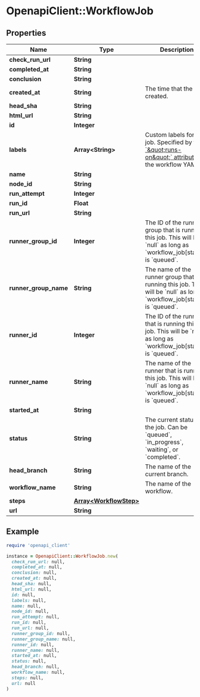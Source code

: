 # OpenapiClient::WorkflowJob

## Properties

| Name | Type | Description | Notes |
| ---- | ---- | ----------- | ----- |
| **check_run_url** | **String** |  |  |
| **completed_at** | **String** |  |  |
| **conclusion** | **String** |  |  |
| **created_at** | **String** | The time that the job created. |  |
| **head_sha** | **String** |  |  |
| **html_url** | **String** |  |  |
| **id** | **Integer** |  |  |
| **labels** | **Array&lt;String&gt;** | Custom labels for the job. Specified by the [&#x60;\&quot;runs-on\&quot;&#x60; attribute](https://docs.github.com/actions/reference/workflow-syntax-for-github-actions#jobsjob_idruns-on) in the workflow YAML. |  |
| **name** | **String** |  |  |
| **node_id** | **String** |  |  |
| **run_attempt** | **Integer** |  |  |
| **run_id** | **Float** |  |  |
| **run_url** | **String** |  |  |
| **runner_group_id** | **Integer** | The ID of the runner group that is running this job. This will be &#x60;null&#x60; as long as &#x60;workflow_job[status]&#x60; is &#x60;queued&#x60;. |  |
| **runner_group_name** | **String** | The name of the runner group that is running this job. This will be &#x60;null&#x60; as long as &#x60;workflow_job[status]&#x60; is &#x60;queued&#x60;. |  |
| **runner_id** | **Integer** | The ID of the runner that is running this job. This will be &#x60;null&#x60; as long as &#x60;workflow_job[status]&#x60; is &#x60;queued&#x60;. |  |
| **runner_name** | **String** | The name of the runner that is running this job. This will be &#x60;null&#x60; as long as &#x60;workflow_job[status]&#x60; is &#x60;queued&#x60;. |  |
| **started_at** | **String** |  |  |
| **status** | **String** | The current status of the job. Can be &#x60;queued&#x60;, &#x60;in_progress&#x60;, &#x60;waiting&#x60;, or &#x60;completed&#x60;. |  |
| **head_branch** | **String** | The name of the current branch. |  |
| **workflow_name** | **String** | The name of the workflow. |  |
| **steps** | [**Array&lt;WorkflowStep&gt;**](WorkflowStep.md) |  |  |
| **url** | **String** |  |  |

## Example

```ruby
require 'openapi_client'

instance = OpenapiClient::WorkflowJob.new(
  check_run_url: null,
  completed_at: null,
  conclusion: null,
  created_at: null,
  head_sha: null,
  html_url: null,
  id: null,
  labels: null,
  name: null,
  node_id: null,
  run_attempt: null,
  run_id: null,
  run_url: null,
  runner_group_id: null,
  runner_group_name: null,
  runner_id: null,
  runner_name: null,
  started_at: null,
  status: null,
  head_branch: null,
  workflow_name: null,
  steps: null,
  url: null
)
```

